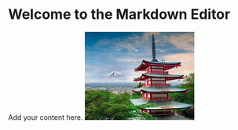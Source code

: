 # Welcome to the Markdown Editor

Add your content here.
![Image](/uploads/20240715072643/Japan.jpg)
